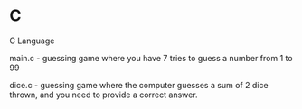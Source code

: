 # C
C Language 

main.c - guessing game where you have 7 tries to guess a number from 1 to 99

dice.c - guessing game where the computer guesses a sum of 2 dice thrown, and you need to provide a correct answer.
